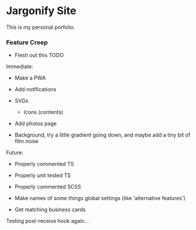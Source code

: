 # Jargonify Site

This is my personal porfolio.

### Feature Creep

- Flesh out this TODO

Immediate:
- Make a PWA
- Add notifications
- SVGs
    - Icons (contents)
- Add photos page

- Background, try a little gradient going down, and maybe add a tiny bit of film noise

Future:
- Properly commented TS
- Properly unit tested TS
- Properly commented SCSS
- Make names of some things global settings (like 'alternative features')

- Get matching business cards

Testing post-receive hook again...